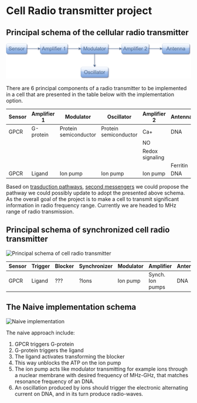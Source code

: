 # Cell Radio transmitter project

## Principal schema of the cellular radio transmitter

![Principal schema of cell radio transmitter](HL_cell_radio_transmitter-0.1.png)

There are 6 principal components of a radio transmitter to be implemented in a cell that are presented in the table below with the implementation option.

|Sensor |Amplifier 1|Modulator |Oscillator |Amplifier 2|Antenna |
|--     |--         |--        |--         |--         |--      |
|GPCR   |G-protein   |Protein semiconductor |Protein semiconductor |Ca+ |DNA |
| | | | |NO| |
| | | | |Redox signaling | |
| | | | | |Ferritin |
|GPCR   |Ligand     |Ion pump |Ion pump | Ion pump| DNA|

Based on [trasduction pathways](https://en.wikipedia.org/wiki/Signal_transduction), [second messengers](https://en.wikipedia.org/wiki/Second_messenger_system) we could propose the pathway we could possibly update to adopt the presented above schema. As the overall goal of the project is to make a cell to transmit significant information in radio frequency range. Currently we are headed to MHz range of radio transmission.

## Principal schema of synchronized cell radio transmitter

![Principal schema of cell radio transmitter](HL_cell_radio_transmitter.png)


|Sensor |Trigger |Blocker |Synchronizer|Modulator |Amplifier |Antenna |
|--     |--      |--      |--          |--        |--        |--      |
|GPCR   |Ligand  |???     |?Ions       |Ion pump  |Synch. Ion pumps |DNA |

## The Naive implementation schema

![Naive implementation](HLD_naive_GPCR.png)

The naive approach include: 

1. GPCR triggers G-protein
1. G-protein triggers the ligand
1. The ligand activates transforming the blocker
1. This way unblocks the ATP on the ion pump
1. The ion pump acts like modulator transmitting for example ions through a nuclear membrane with desired frequency of MHz-GHz, that matches resonance frequency of an DNA. 
1. An oscillation produced by ions should trigger the electronic alternating current on DNA, and in its turn produce radio-waves.

